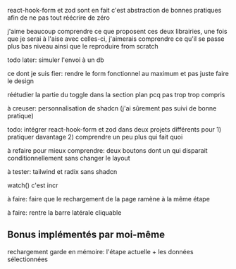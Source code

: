 react-hook-form et zod sont en fait c'est abstraction de bonnes pratiques afin de ne pas tout réécrire de zéro

j'aime beaucoup comprendre ce que proposent ces deux librairies, une fois que je serai à l'aise avec celles-ci, j'aimerais comprendre ce qu'il se passe plus bas niveau ainsi que le reproduire from scratch

todo later: simuler l'envoi à un db

ce dont je suis fier: rendre le form fonctionnel au maximum et pas juste faire le design

réétudier la partie du toggle dans la section plan pcq pas trop trop compris

à creuser: personnalisation de shadcn (j'ai sûrement pas suivi de bonne pratique)

todo: intégrer react-hook-form et zod dans deux projets différents pour 1) pratiquer davantage 2) comprendre un peu plus qui fait quoi

à refaire pour mieux comprendre: deux boutons dont un qui disparait conditionnellement sans changer le layout

à tester: tailwind et radix sans shadcn

watch() c'est incr

à faire: faire que le rechargement de la page ramène à la même étape

à faire: rentre la barre latérale cliquable

## Bonus implémentés par moi-même

rechargement garde en mémoire: l'étape actuelle + les données sélectionnées
